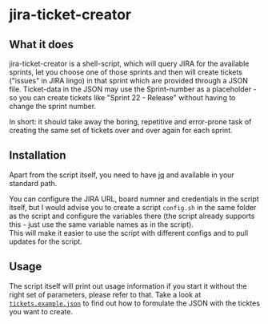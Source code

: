 # jira-ticket-creator

## What it does

jira-ticket-creator is a shell-script, which will query JIRA for the
available sprints, let you choose one of those sprints and then will
create tickets ("issues" in JIRA lingo) in that sprint which are
provided through a JSON file. Ticket-data in the JSON may use the
Sprint-number as a placeholder - so you can create tickets like "Sprint
22 - Release" without having to change the sprint number.

In short: it should take away the boring, repetitive and error-prone
task of creating the same set of tickets over and over again for each
sprint.

## Installation

Apart from the script itself, you need to have
[jq](https://stedolan.github.io/jq/) and available in your standard
path.

You can configure the JIRA URL, board numner and credentials in the
script itself, but I would advise you to create a script `config.sh` in
the same folder as the script and configure the variables there (the
script already supports this - just use the same variable names as in
the script).  
This will make it easier to use the script with different configs and to
pull updates for the script.

## Usage

The script itself will print out usage information if you start it
without the right set of parameters, please refer to that. Take a look
at [```tickets.example.json```](./tickets.example.json) to find out how
to formulate the JSON with the ticktes you want to create.
